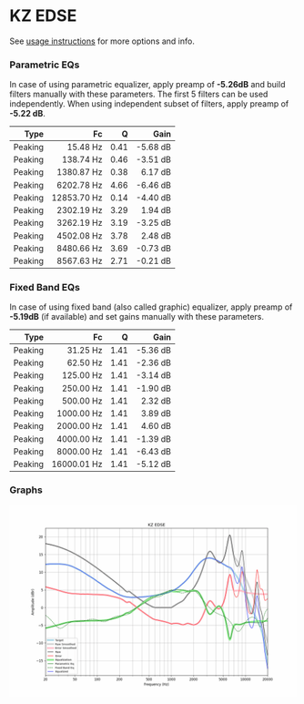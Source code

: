# KZ EDSE
See [usage instructions](https://github.com/jaakkopasanen/AutoEq#usage) for more options and info.

### Parametric EQs
In case of using parametric equalizer, apply preamp of **-5.26dB** and build filters manually
with these parameters. The first 5 filters can be used independently.
When using independent subset of filters, apply preamp of **-5.22 dB**.

| Type    | Fc          |    Q | Gain     |
|--------:|------------:|-----:|---------:|
| Peaking | 15.48 Hz    | 0.41 | -5.68 dB |
| Peaking | 138.74 Hz   | 0.46 | -3.51 dB |
| Peaking | 1380.87 Hz  | 0.38 | 6.17 dB  |
| Peaking | 6202.78 Hz  | 4.66 | -6.46 dB |
| Peaking | 12853.70 Hz | 0.14 | -4.40 dB |
| Peaking | 2302.19 Hz  | 3.29 | 1.94 dB  |
| Peaking | 3262.19 Hz  | 3.19 | -3.25 dB |
| Peaking | 4502.08 Hz  | 3.78 | 2.48 dB  |
| Peaking | 8480.66 Hz  | 3.69 | -0.73 dB |
| Peaking | 8567.63 Hz  | 2.71 | -0.21 dB |

### Fixed Band EQs
In case of using fixed band (also called graphic) equalizer, apply preamp of **-5.19dB**
(if available) and set gains manually with these parameters.

| Type    | Fc          |    Q | Gain     |
|--------:|------------:|-----:|---------:|
| Peaking | 31.25 Hz    | 1.41 | -5.36 dB |
| Peaking | 62.50 Hz    | 1.41 | -2.36 dB |
| Peaking | 125.00 Hz   | 1.41 | -3.14 dB |
| Peaking | 250.00 Hz   | 1.41 | -1.90 dB |
| Peaking | 500.00 Hz   | 1.41 | 2.32 dB  |
| Peaking | 1000.00 Hz  | 1.41 | 3.89 dB  |
| Peaking | 2000.00 Hz  | 1.41 | 4.60 dB  |
| Peaking | 4000.00 Hz  | 1.41 | -1.39 dB |
| Peaking | 8000.00 Hz  | 1.41 | -6.43 dB |
| Peaking | 16000.01 Hz | 1.41 | -5.12 dB |

### Graphs
![](./KZ%20EDSE.png)